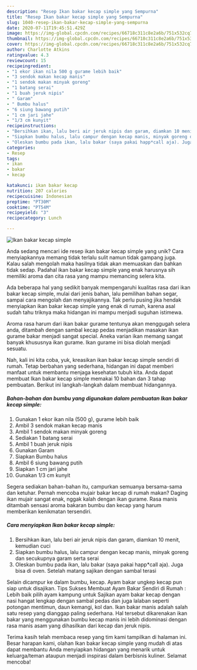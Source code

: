 ```yaml
---
description: "Resep Ikan bakar kecap simple yang Sempurna"
title: "Resep Ikan bakar kecap simple yang Sempurna"
slug: 1040-resep-ikan-bakar-kecap-simple-yang-sempurna
date: 2020-07-11T19:45:51.429Z
image: https://img-global.cpcdn.com/recipes/66718c311c8e2a6b/751x532cq70/ikan-bakar-kecap-simple-foto-resep-utama.jpg
thumbnail: https://img-global.cpcdn.com/recipes/66718c311c8e2a6b/751x532cq70/ikan-bakar-kecap-simple-foto-resep-utama.jpg
cover: https://img-global.cpcdn.com/recipes/66718c311c8e2a6b/751x532cq70/ikan-bakar-kecap-simple-foto-resep-utama.jpg
author: Charlotte Atkins
ratingvalue: 4.3
reviewcount: 15
recipeingredient:
- "1 ekor ikan nila 500 g gurame lebih baik"
- "3 sendok makan kecap manis"
- "1 sendok makan minyak goreng"
- "1 batang serai"
- "1 buah jeruk nipis"
- " Garam"
- " Bumbu halus"
- "6 siung bawang putih"
- "1 cm jari jahe"
- "1/3 cm kunyit"
recipeinstructions:
- "Bersihkan ikan, lalu beri air jeruk nipis dan garam, diamkan 10 menit, kemudian cuci"
- "Siapkan bumbu halus, lalu campur dengan kecap manis, minyak goreng dan secukupnya garam serta serai"
- "Oleskan bumbu pada ikan, lalu bakar (saya pakai happ*call aja). Juga bisa di oven. Setelah matang sajikan dengan sambal terasi"
categories:
- Resep
tags:
- ikan
- bakar
- kecap

katakunci: ikan bakar kecap 
nutrition: 207 calories
recipecuisine: Indonesian
preptime: "PT30M"
cooktime: "PT54M"
recipeyield: "3"
recipecategory: Lunch

---
```



![Ikan bakar kecap simple](https://img-global.cpcdn.com/recipes/66718c311c8e2a6b/751x532cq70/ikan-bakar-kecap-simple-foto-resep-utama.jpg)

Anda sedang mencari ide resep ikan bakar kecap simple yang unik? Cara menyiapkannya memang tidak terlalu sulit namun tidak gampang juga. Kalau salah mengolah maka hasilnya tidak akan memuaskan dan bahkan tidak sedap. Padahal ikan bakar kecap simple yang enak harusnya sih memiliki aroma dan cita rasa yang mampu memancing selera kita.

Ada beberapa hal yang sedikit banyak mempengaruhi kualitas rasa dari ikan bakar kecap simple, mulai dari jenis bahan, lalu pemilihan bahan segar, sampai cara mengolah dan menyajikannya. Tak perlu pusing jika hendak menyiapkan ikan bakar kecap simple yang enak di rumah, karena asal sudah tahu triknya maka hidangan ini mampu menjadi suguhan istimewa.

Aroma rasa harum dari ikan bakar gurame tentunya akan menggugah selera anda, ditambah dengan sambal kecap pedas menjadikan masakan ikan gurame bakar menjadi sangat special. Aneka varian ikan memang sangat banyak khususnya ikan gurame. Ikan gurame ini bisa diolah menjadi sesuatu.


Nah, kali ini kita coba, yuk, kreasikan ikan bakar kecap simple sendiri di rumah. Tetap berbahan yang sederhana, hidangan ini dapat memberi manfaat untuk membantu menjaga kesehatan tubuh kita. Anda dapat membuat Ikan bakar kecap simple memakai 10 bahan dan 3 tahap pembuatan. Berikut ini langkah-langkah dalam membuat hidangannya.

<!--inarticleads1-->

##### Bahan-bahan dan bumbu yang digunakan dalam pembuatan Ikan bakar kecap simple:

1. Gunakan 1 ekor ikan nila (500 g), gurame lebih baik
1. Ambil 3 sendok makan kecap manis
1. Ambil 1 sendok makan minyak goreng
1. Sediakan 1 batang serai
1. Ambil 1 buah jeruk nipis
1. Gunakan  Garam
1. Siapkan  Bumbu halus
1. Ambil 6 siung bawang putih
1. Siapkan 1 cm jari jahe
1. Gunakan 1/3 cm kunyit


Segera sediakan bahan-bahan itu, campurkan semuanya bersama-sama dan ketuhar. Pernah mencoba mujair bakar kecap di rumah makan? Daging ikan mujair sangat enak, nggak kalah dengan ikan gurame. Rasa manis ditambah sensasi aroma bakaran bumbu dan kecap yang harum memberikan kenikmatan tersendiri. 

<!--inarticleads2-->

##### Cara menyiapkan Ikan bakar kecap simple:

1. Bersihkan ikan, lalu beri air jeruk nipis dan garam, diamkan 10 menit, kemudian cuci
1. Siapkan bumbu halus, lalu campur dengan kecap manis, minyak goreng dan secukupnya garam serta serai
1. Oleskan bumbu pada ikan, lalu bakar (saya pakai happ*call aja). Juga bisa di oven. Setelah matang sajikan dengan sambal terasi


Selain dicampur ke dalam bumbu, kecap. Ayam bakar ungkep kecap pun siap untuk disajikan. Tips Sukses Membuat Ayam Bakar Sendiri di Rumah : Lebih baik pilih ayam kampung untuk Sajikan ayam bakar kecap dengan nasi hangat lengkap dengan sambal pedas dan juga lalaban seperti potongan mentimun, daun kemangi, kol dan. Ikan bakar manis adalah salah satu resep yang dianggap paling sederhana. Hal tersebut dikarenakan ikan bakar yang menggunakan bumbu kecap manis ini lebih didominasi dengan rasa manis asam yang dihasilkan dari kecap dan jeruk nipis. 

Terima kasih telah membaca resep yang tim kami tampilkan di halaman ini. Besar harapan kami, olahan Ikan bakar kecap simple yang mudah di atas dapat membantu Anda menyiapkan hidangan yang menarik untuk keluarga/teman ataupun menjadi inspirasi dalam berbisnis kuliner. Selamat mencoba!
